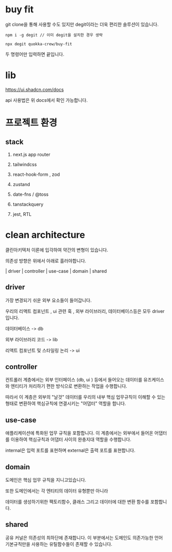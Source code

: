 # buy fit

git clone을 통해 사용할 수도 있지만 degit이라는 더욱 편리한 솔루션이 있습니다.

```
npm i -g degit // 이미 degit을 설치한 경우 생략

npx degit quokka-crew/buy-fit
```

두 명령어만 입력하면 끝입니다.

# lib

https://ui.shadcn.com/docs

api 사용법은 위 docs에서 확인 가능합니다.

# 프로젝트 환경

## stack

1. next.js app router

2. tailwindcss

3. react-hook-form , zod

4. zustand

5. date-fns / @toss

6. tanstackquery

7. jest, RTL

# clean architecture

클린아키텍처 이론에 입각하여 약간의 변형이 있습니다.

의존성 방향은 위에서 아래로 흘러야합니다.

| driver
| controller
| use-case
| domain
| shared

## driver

가장 변경되기 쉬운 외부 요소들이 들어갑니다.

우리의 리액트 컴포넌트 , ui 관련 훅 , 외부 라이브러리, 데이터베이스등은 모두 driver입니다.

데이터베이스 -> db

외부 라이브러리 코드 -> lib

리액트 컴포넌트 및 스타일링 논리 -> ui

## controller

컨트롤러 계층에서는 외부 인터페이스 (db, ui ) 등에서 들어오는 데이터를 유즈케이스와 엔티티가 처리하기 편한 방식으로 변환하는 작업을 수행합니다.

따라서 이 계층은 외부의 "날것" 데이터를 우리의 내부 핵심 업무규칙이 이해할 수 있는 형태로 변환하여 핵심규칙에 연결시키는 "어댑터" 역할을 합니다.

## use-case

애플리케이션에 특화된 업무 규칙을 포함합니다. 이 계층에서는 외부에서 들어온 어댑터를 이용하여 핵심규칙과 어댑터 사이의 완충지대 역할을 수행합니다.

internal은 입력 포트를 표현하며 external은 출력 포트를 표현합니다.

## domain

도메인은 핵심 업무 규칙을 지니고있습니다.

또한 도메인에서는 각 엔티티의 데이터 유형뿐만 아니라

데이터를 생성하기위한 팩토리함수, 클래스 그리고 데이터에 대한 변환 함수를 포함합니다.

## shared

공유 커널은 의존성의 최하단에 존재합니다. 이 부분에서는 도메인도 의존가능한 언어 기본규칙만을 사용하는 유틸함수들이 존재할 수 있습니다.

